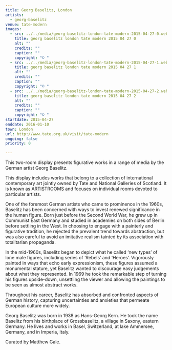 ```yaml
---
title: Georg Baselitz, London
artists:
  - georg-baselitz
venue: tate-modern
images:
  - src: ../../media/georg-baselitz-london-tate-modern-2015-04-27-0.webp
    title: georg baselitz london tate modern 2015 04 27 0
    alt: ""
    credits: ""
    caption: ""
    copyright: "© "
  - src: ../../media/georg-baselitz-london-tate-modern-2015-04-27-1.webp
    title: georg baselitz london tate modern 2015 04 27 1
    alt: ""
    credits: ""
    caption: ""
    copyright: "© "
  - src: ../../media/georg-baselitz-london-tate-modern-2015-04-27-2.webp
    title: georg baselitz london tate modern 2015 04 27 2
    alt: ""
    credits: ""
    caption: ""
    copyright: "© "
startdate: 2015-04-27
enddate: 2016-01-10
town: London
url: http://www.tate.org.uk/visit/tate-modern
ongoing: false
priority: 0

---
```


This two-room display presents figurative works in a range of media by the German artist Georg Baselitz.

This display includes works that belong to a collection of international contemporary art jointly owned by Tate and National Galleries of Scotland. It is known as ARTISTROOMS and focuses on individual rooms devoted to particular artists.

One of the foremost German artists who came to prominence in the 1960s, Baselitz has been concerned with ways to invest renewed significance in the human figure. Born just before the Second World War, he grew up in Communist East Germany and studied in academies on both sides of Berlin before settling in the West. In choosing to engage with a painterly and figurative tradition, he rejected the prevalent trend towards abstraction, but was also careful to avoid an imitative realism tainted by its association with totalitarian propaganda.

In the mid-1960s, Baselitz began to depict what he called ‘new types’ of lone male figures, including series of ‘Rebels’ and ‘Heroes’. Vigorously painted in ways that echo early expressionism, these figures assumed a monumental stature, yet Baselitz wanted to discourage easy judgements about what they represented. In 1969 he took the remarkable step of turning his figures upside-down, unsettling the viewer and allowing the paintings to be seen as almost abstract works.

Throughout his career, Baselitz has absorbed and confronted aspects of German history, capturing uncertainties and anxieties that permeate European culture more widely.

Georg Baselitz was born in 1938 as Hans-Georg Kern. He took the name Baselitz from his birthplace of Grossbaselitz, a village in Saxony, eastern Germany. He lives and works in Basel, Switzerland, at lake Ammersee, Germany, and in Imperia, Italy.

Curated by Matthew Gale.